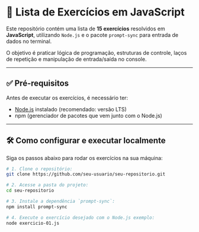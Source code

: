 # 📘 Lista de Exercícios em JavaScript

Este repositório contém uma lista de **15 exercícios** resolvidos em **JavaScript**, utilizando `Node.js` e o pacote `prompt-sync` para entrada de dados no terminal.

O objetivo é praticar lógica de programação, estruturas de controle, laços de repetição e manipulação de entrada/saída no console.

---

## ✅ Pré-requisitos

Antes de executar os exercícios, é necessário ter:

- [Node.js](https://nodejs.org/) instalado (recomendado: versão LTS)
- npm (gerenciador de pacotes que vem junto com o Node.js)

---

## 🛠️ Como configurar e executar localmente

Siga os passos abaixo para rodar os exercícios na sua máquina:

```bash
# 1. Clone o repositório:
git clone https://github.com/seu-usuario/seu-repositorio.git

# 2. Acesse a pasta do projeto:
cd seu-repositorio

# 3. Instale a dependência `prompt-sync`:
npm install prompt-sync

# 4. Execute o exercício desejado com o Node.js exemplo:
node exercicio-01.js
